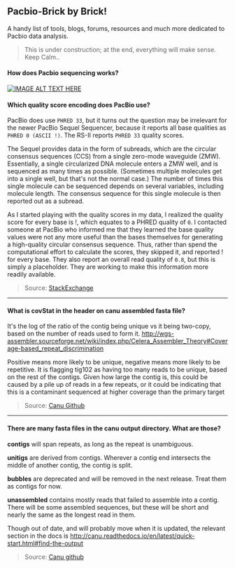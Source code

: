 ## Pacbio-Brick by Brick!
A handy list of tools, blogs, forums, resources and much more dedicated to Pacbio data analysis.

> This is under construction; at the end, everything will make sense. Keep Calm..

#### How does Pacbio sequencing works?

[![IMAGE ALT TEXT HERE](http://img.youtube.com/vi/y3OOUhQGFeE/0.jpg)](https://www.youtube.com/watch?v=y3OOUhQGFeE)







#### Which quality score encoding does PacBio use?

PacBio does use `PHRED 33`, but it turns out the question may be irrelevant for the newer PacBio Sequel Sequencer, because it reports all base qualities as `PHRED 0 (ASCII !)`. The RS-II reports `PHRED 33` quality scores.

The Sequel provides data in the form of subreads, which are the circular consensus sequences (CCS) from a single zero-mode waveguide (ZMW). Essentially, a single circularized DNA molecule enters a ZMW well, and is sequenced as many times as possible. (Sometimes multiple molecules get into a single well, but that's not the normal case.) The number of times this single molecule can be sequenced depends on several variables, including molecule length. The consensus sequence for this single molecule is then reported out as a subread.

As I started playing with the quality scores in my data, I realized the quality score for every base is !, which equates to a PHRED quality of `0`. I contacted someone at PacBio who informed me that they learned the base quality values were not any more useful than the bases themselves for generating a high-quality circular consensus sequence. Thus, rather than spend the computational effort to calculate the scores, they skipped it, and reported ! for every base. They also report an overall read quality of `0.8`, but this is simply a placeholder. They are working to make this information more readily available.

> Source: [StackExchange](https://bioinformatics.stackexchange.com/questions/885/which-quality-score-encoding-does-pacbio-use)

----

#### What is covStat in the header on canu assembled fasta file?

It's the log of the ratio of the contig being unique vs it being two-copy, based on the number of reads used to form it. http://wgs-assembler.sourceforge.net/wiki/index.php/Celera_Assembler_Theory#Coverage-based_repeat_discrimination

Positive means more likely to be unique, negative means more likely to be repetitive. It is flagging tig102 as having too many reads to be unique, based on the rest of the contigs. Given how large the contig is, this could be caused by a pile up of reads in a few repeats, or it could be indicating that this is a contaminant sequenced at higher coverage than the primary target

> Source: [Canu Github](https://github.com/marbl/canu/issues/101)

----

#### There are many fasta files in the canu output directory. What are those?

**contigs** will span repeats, as long as the repeat is unambiguous.

**unitigs** are derived from contigs. Wherever a contig end intersects the middle of another contig, the contig is split.

**bubbles** are deprecated and will be removed in the next release. Treat them as contigs for now.

**unassembled** contains mostly reads that failed to assemble into a contig. There will be some assembled sequences, but these will be short and nearly the same as the longest read in them.

Though out of date, and will probably move when it is updated, the relevant section in the docs is http://canu.readthedocs.io/en/latest/quick-start.html#find-the-output

> Source: [Canu github](https://github.com/marbl/canu/issues/286#issuecomment-258876724)
